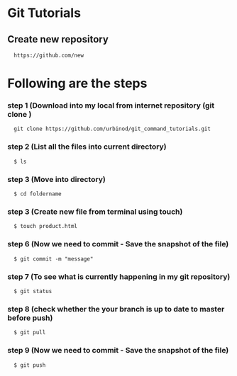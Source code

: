 # Git Tutorials

## Create new repository

```http
  https://github.com/new
```

# Following are the steps

### step 1 (Download into my local from internet repository (git clone <url>)

```http
  git clone https://github.com/urbinod/git_command_tutorials.git

```

### step 2 (List all the files into current directory)

```http
  $ ls
```

### step 3 (Move into directory)

```http
  $ cd foldername
```

### step 3 (Create new file from terminal using touch)

```http
  $ touch product.html
```

### step 6 (Now we need to commit - Save the snapshot of the file)

```http
  $ git commit -m "message"
```

### step 7 (To see what is currently happening in my git repository)

```http
  $ git status
```

### step 8 (check whether the your branch is up to date to master before push)

```http
  $ git pull
```

### step 9 (Now we need to commit - Save the snapshot of the file)

```http
  $ git push
```
